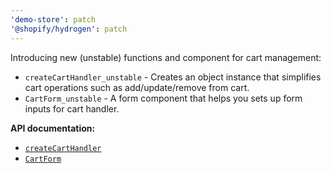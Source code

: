 ```yaml
---
'demo-store': patch
'@shopify/hydrogen': patch
---
```


Introducing new (unstable) functions and component for cart management:

- `createCartHandler_unstable` - Creates an object instance that simplifies cart operations such as add/update/remove from cart.
- `CartForm_unstable` - A form component that helps you sets up form inputs for cart handler.

**API documentation:**

- [`createCartHandler`](https://shopify.dev/docs/api/hydrogen/2023-04/components/cartform)
- [`CartForm`](https://shopify.dev/docs/api/hydrogen/2023-04/utilities/createcarthandler)
